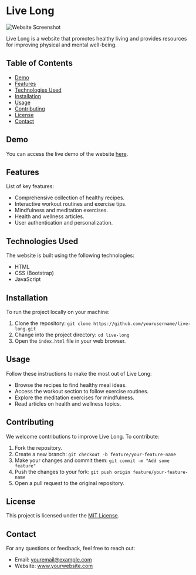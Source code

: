 # Live Long

![Website Screenshot]()

Live Long is a website that promotes healthy living and provides resources for improving physical and mental well-being.

## Table of Contents

- [Demo](#demo)
- [Features](#features)
- [Technologies Used](#technologies-used)
- [Installation](#installation)
- [Usage](#usage)
- [Contributing](#contributing)
- [License](#license)
- [Contact](#contact)

## Demo

You can access the live demo of the website [here](https://pacificon.github.io/live-long/).

## Features

List of key features:

- Comprehensive collection of healthy recipes.
- Interactive workout routines and exercise tips.
- Mindfulness and meditation exercises.
- Health and wellness articles.
- User authentication and personalization.

## Technologies Used

The website is built using the following technologies:

- HTML
- CSS (Bootstrap)
- JavaScript

## Installation

To run the project locally on your machine:

1. Clone the repository: `git clone https://github.com/yourusername/live-long.git`
2. Change into the project directory: `cd live-long`
3. Open the `index.html` file in your web browser.

## Usage

Follow these instructions to make the most out of Live Long:

- Browse the recipes to find healthy meal ideas.
- Access the workout section to follow exercise routines.
- Explore the meditation exercises for mindfulness.
- Read articles on health and wellness topics.

## Contributing

We welcome contributions to improve Live Long. To contribute:

1. Fork the repository.
2. Create a new branch: `git checkout -b feature/your-feature-name`
3. Make your changes and commit them: `git commit -m "Add some feature"`
4. Push the changes to your fork: `git push origin feature/your-feature-name`
5. Open a pull request to the original repository.

## License

This project is licensed under the [MIT License](LICENSE).

## Contact

For any questions or feedback, feel free to reach out:

- Email: youremail@example.com
- Website: www.yourwebsite.com
